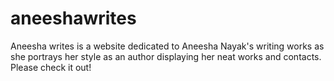 # aneeshawrites
Aneesha writes is a website dedicated to Aneesha Nayak's writing works as she portrays her style as an author displaying her neat works and contacts. Please check it out!
